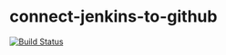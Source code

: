 # connect-jenkins-to-github


[![Build Status](http://18.237.46.69/buildStatus/icon?job=fibonacci)](http://18.237.46.69/job/fibonacci/)

